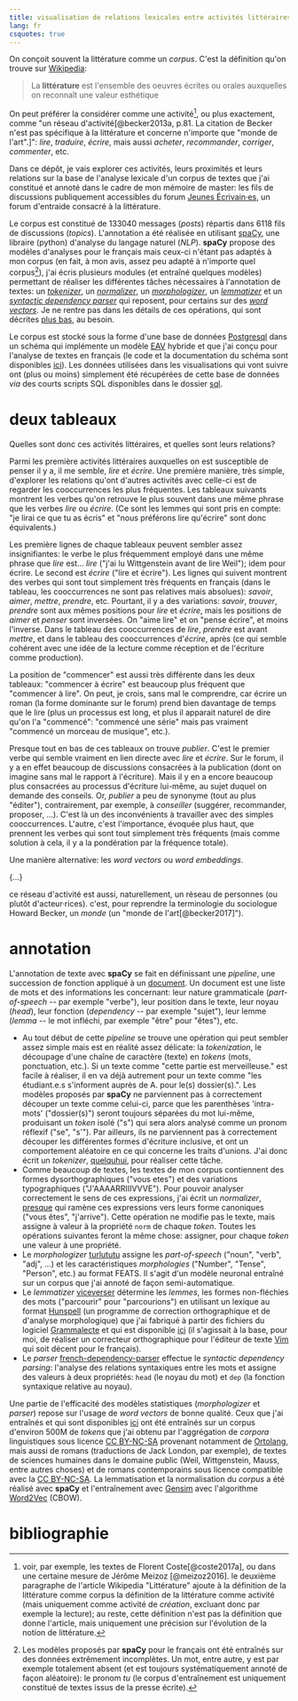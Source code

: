 ```yaml
---
title: visualisation de relations lexicales entre activités littéraires
lang: fr
csquotes: true
---
```


On conçoit souvent la littérature comme un _corpus_. C'est la définition qu'on trouve sur [Wikipedia](https://fr.wikipedia.org/wiki/Littérature):

> La __littérature__ est l'ensemble des oeuvres écrites ou orales auxquelles on reconnaît une valeur esthétique

On peut préférer la considérer comme une activité[^1], ou plus exactement, comme "un réseau d'activité[@becker2013a, p.81. La citation de Becker n'est pas spécifique à la littérature et concerne n'importe que "monde de l'art".]": _lire_, _traduire_, _écrire_, mais aussi _acheter_, _recommander_, _corriger_, _commenter_, etc.

Dans ce dépôt, je vais explorer ces activités, leurs proximités et leurs relations sur la base de l'analyse lexicale d'un corpus de textes que j'ai constitué et annoté dans le cadre de mon mémoire de master: les fils de discussions publiquement accessibles du forum [Jeunes Écrivain·es](https://www.jeunesecrivains.com/), un forum d'entraide consacré à la littérature.

Le corpus est constitué de 133040 messages (_posts_) répartis dans 6118 fils de discussions (_topics_).
L'annotation a été réalisée en utilisant [spaCy](https://spacy.io/), une libraire (python) d'analyse du langage naturel (_NLP_). __spaCy__ propose des modèles d'analyses pour le français mais ceux-ci n'étant pas adaptés à mon corpus (en fait, à mon avis, assez peu adapté à n'importe quel corpus[^spacy_fr]), j'ai écris plusieurs modules (et entraîné quelques modèles) permettant de réaliser les différentes tâches nécessaires à l'annotation de textes: un [_tokenizer_](https://github.com/thjbdvlt/quelquhui), un [_normalizer_](https://github.com/thjbdvlt/presque), un [_morphologizer_](https://github.com/thjbdvlt/turlututu), un [_lemmatizer_](https://github.com/thjbdvlt/viceverser) et un [_syntactic dependency parser_](https://github.com/thjbdvlt/french-dependency-parser) qui reposent, pour certains sur des [_word vectors_](https://github.com/thjbdvlt/french-word-vectors). Je ne rentre pas dans les détails de ces opérations, qui sont décrites [plus bas](#annotation), au besoin.

Le corpus est stocké sous la forme d'une base de données [Postgresql](https://www.postgresql.org/) dans un schéma qui implémente un modèle [EAV](https://en.wikipedia.org/wiki/Entity–attribute–value_model) hybride et que j'ai conçu pour l'analyse de textes en français (le code et la documentation du schéma sont disponibles [ici](https://github.com/thjbdvlt/litteralement)).
Les données utilisées dans les visualisations qui vont suivre ont (plus ou moins) simplement été récupérées de cette base de données _via_ des courts scripts SQL disponibles dans le dossier [sql](./sql).

# deux tableaux

Quelles sont donc ces activités littéraires, et quelles sont leurs relations?

Parmi les première activités littéraires auxquelles on est susceptible de penser il y a, il me semble, _lire_ et _écrire_. Une première manière, très simple, d'explorer les relations qu'ont d'autres activités avec celle-ci est de regarder les cooccurrences les plus fréquentes. Les tableaux suivants montrent les verbes qu'on retrouve le plus souvent dans une même phrase que les verbes _lire_ ou _écrire_. (Ce sont les lemmes qui sont pris en compte: "je lirai ce que tu as écris" et "nous préférons lire qu'écrire" sont donc équivalents.)

<div id="cooccurrence"></div>
<script src="./js/cooccurrence.js"></script>

Les première lignes de chaque tableaux peuvent sembler assez insignifiantes: le verbe le plus fréquemment employé dans une même phrase que _lire_ est... _lire_ ("j'ai lu Wittgenstein avant de lire Weil"); idem pour écrire. Le second est _écrire_ ("lire et écrire"). Les lignes qui suivent montrent des verbes qui sont tout simplement très fréquents en français (dans le tableau, les cooccurrences ne sont pas relatives mais absolues): _savoir_, _aimer_, _mettre_, _prendre_, etc. Pourtant, il y a des variations: _savoir_, _trouver_, _prendre_ sont aux mêmes positions pour _lire_ et _écrire_, mais les positions de _aimer_ et _penser_ sont inversées. On "aime lire" et on "pense écrire", et moins l'inverse. Dans le tableau des cooccurrences de _lire_, _prendre_ est avant _mettre_, et dans le tableau des cooccurrences d'_écrire_, après (ce qui semble cohérent avec une idée de la lecture comme réception et de l'écriture comme production).

La position de "commencer" est aussi très différente dans les deux tableaux: "commencer à écrire" est beaucoup plus fréquent que "commencer à lire". On peut, je crois, sans mal le comprendre, car écrire un roman (la forme dominante sur le forum) prend bien davantage de temps que le lire (plus un processus est long, et plus il apparait naturel de dire qu'on l'a "commencé": "commencé une série" mais pas vraiment "commencé un morceau de musique", etc.).

Presque tout en bas de ces tableaux on trouve _publier_. C'est le premier verbe qui semble vraiment en lien directe avec _lire_ et _écrire_. Sur le forum, il y a en effet beaucoup de discussions consacrées à la publication (dont on imagine sans mal le rapport à l'écriture). Mais il y en a encore beaucoup plus consacrées au processus d'écriture lui-même, au sujet duquel on demande des conseils. Or, _publier_ a peu de synonyme (tout au plus "éditer"), contrairement, par exemple, à _conseiller_ (suggérer, recommander, proposer, ...). C'est là un des inconvénients à travailler avec des simples cooccurrences. L'autre, c'est l'importance, évoquée plus haut, que prennent les verbes qui sont tout simplement très fréquents (mais comme solution à cela, il y a la pondération par la fréquence totale).

Une manière alternative: les _word vectors_ ou _word embeddings_.

{...}

ce réseau d'activité est aussi, naturellement, un réseau de personnes (ou plutôt d'acteur·rices). c'est, pour reprendre la terminologie du sociologue Howard Becker, un _monde_ (un "monde de l'art[@becker2017]").

[^1]: voir, par exemple, les textes de Florent Coste[@coste2017a], ou dans une certaine mesure de Jérôme Meizoz [@meizoz2016]. le deuxième paragraphe de l'article Wikipedia "Littérature" ajoute à la définition de la littérature comme corpus la définition de la littérature comme activité (mais uniquement comme activité de _création_, excluant donc par exemple la lecture); au reste, cette définition n'est pas la définition que donne l'article, mais uniquement une précision sur l'évolution de la notion de littérature.

[^spacy_fr]: Les modèles proposés par __spaCy__ pour le français ont été entraînés sur des données extrêmement incomplètes. Un mot, entre autre, y est par exemple totalement absent (et est toujours systématiquement annoté de façon aléatoire): le pronom _tu_ (le corpus d'entraînement est uniquement constitué de textes issus de la presse écrite).

<script src="./js/composition-roles.js"></script>

# annotation

L'annotation de texte avec __spaCy__ se fait en définissant une _pipeline_, une succession de fonction appliqué à un [document](https://spacy.io/api/doc). Un document est une liste de mots et des informations les concernant: leur nature grammaticale (_part-of-speech_ -- par exemple "verbe"), leur position dans le texte, leur noyau (_head_), leur fonction (_dependency_ -- par exemple "sujet"), leur lemme (_lemma_ -- le mot infléchi, par exemple "être" pour "êtes"), etc.

- Au tout début de cette _pipeline_ se trouve une opération qui peut sembler assez simple mais est en réalité assez délicate: la _tokenization_, le découpage d'une chaîne de caractère (texte) en _tokens_ (mots, ponctuation, etc.). Si un texte comme "cette partie est merveilleuse." est facile à réaliser, il en va déjà autrement pour un texte comme "les étudiant.e.s s'informent auprès de A. pour le(s) dossier(s).". Les modèles proposés par __spaCy__ ne parviennent pas à correctement découper un texte comme celui-ci, parce que les parenthèses 'intra-mots' ("dossier(s)") seront toujours séparées du mot lui-même, produisant un _token_ isolé ("s") qui sera alors analysé comme un pronom réflexif ("se", "s'"). Par ailleurs, ils ne parviennent pas à correctement découper les différentes formes d'écriture inclusive, et ont un comportement aléatoire en ce qui concerne les traits d'unions. J'ai donc écrit un _tokenizer_, [quelquhui](https://github.com/thjbdvlt/quelquhui), pour réaliser cette tâche.
- Comme beaucoup de textes, les textes de mon corpus contiennent des formes dysorthographiques ("vous etes") et des variations typographiques ("J'AAAARRIIIVVVE"). Pour pouvoir analyser correctement le sens de ces expressions, j'ai écrit un _normalizer_, [presque](https://github.com/thjbdvlt/presque) qui ramène ces expressions vers leurs forme canoniques ("vous êtes", "j'arrive"). Cette opération ne modifie pas le texte, mais assigne à valeur à la propriété `norm` de chaque _token_. Toutes les opérations suivantes feront la même chose: assigner, pour chaque _token_ une valeur à une propriété.
- Le _morphologizer_ [turlututu](https://github.com/thjbdvlt/turlututu) assigne les _part-of-speech_ ("noun", "verb", "adj", ...) et les caractéristiques _morphologies_ ("Number", "Tense", "Person", etc.) au format FEATS. Il s'agit d'un modèle neuronal entraîné sur un corpus que j'ai annoté de façon semi-automatique.
- Le _lemmatizer_ [viceverser](https://github.com/thjbdvlt/viceverser) détermine les _lemmes_, les formes non-fléchies des mots ("parcourir" pour "parcourions") en utilisant un lexique au format [Hunspell](http://hunspell.github.io/) (un programme de correction orthographique et de d'analyse morphologique) que j'ai fabriqué à partir des fichiers du logiciel [Grammalecte](https://grammalecte.net/) et qui est disponible [ici](https://github.com/thjbdvlt/spell-fr.vim) (il s'agissait à la base, pour moi, de réaliser un correcteur orthographique pour l'éditeur de texte [Vim](https://www.vim.org/) qui soit décent pour le français).
- Le _parser_ [french-dependency-parser](https://github.com/thjbdvlt/french-dependency-parser) effectue le _syntactic dependency parsing_: l'analyse des relations syntaxiques entre les mots et assigne des valeurs à deux propriétés: `head` (le noyau du mot) et `dep` (la fonction syntaxique relative au noyau).

Une partie de l'efficacité des modèles statistiques (_morphologizer_ et _parser_) repose sur l'usage de _word vectors_ de bonne qualité. Ceux que j'ai entraînés et qui sont disponibles [ici](https://github.com/thjbdvlt/french-word-vectors) ont été entraînés sur un corpus d'environ 500M de _tokens_ que j'ai obtenu par l'aggrégation de _corpora_ linguistiques sous licence [CC BY-NC-SA](https://creativecommons.org/licenses/by-nc-sa/4.0/deed.fr) provenant notamment de [Ortolang](https://www.ortolang.fr/), mais aussi de romans (traductions de Jack London, par exemple), de textes de sciences humaines dans le domaine public (Weil, Wittgenstein, Mauss, entre autres choses) et de romans contemporains sous licence compatible avec la [CC BY-NC-SA](https://creativecommons.org/licenses/by-nc-sa/4.0/deed.fr). La lemmatisation et la normalisation du _corpus_ a été réalisé avec __spaCy__ et l'entraînement avec [Gensim](https://radimrehurek.com/gensim/) avec l'algorithme [Word2Vec](https://radimrehurek.com/gensim/models/word2vec.html) (CBOW).

# bibliographie
